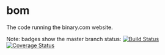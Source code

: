 bom
===

The code running the binary.com website.

Note: badges show the master branch status:
[![Build Status](https://magnum.travis-ci.com/regentmarkets/bom.svg?token=hW4diZKywb9ZykP5jBev&branch=master)](https://magnum.travis-ci.com/regentmarkets/bom)
[![Coverage Status](https://coveralls.io/repos/regentmarkets/bom/badge.png?branch=master)](https://coveralls.io/r/regentmarkets/bom?branch=master)
